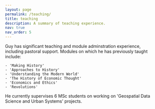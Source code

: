 ```yaml
---
layout: page
permalink: /teaching/
title: teaching
description: A summary of teaching experience.
nav: true
nav_order: 5
---
```


Guy has significant teaching and module adminstration experience, including pastoral support. Modules on which he has previously taught include:

    - 'Making History'
    - 'Approaches to History'
    - 'Understanding the Modern World'
    - 'The History of Economic Thought'
    - 'Economics and Ethics'
    - 'Revolutions'

He currently supervises 6 MSc students on working on 'Geospatial Data Science and Urban Systems' projects.
